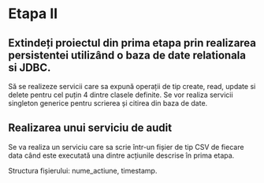 # Etapa II
 ## Extindeți proiectul din prima etapa prin realizarea persistentei utilizând o baza de date relationala si JDBC.

Să se realizeze servicii care sa expună operații de tip create, read, update si delete pentru cel puțin 4 dintre clasele definite. Se vor realiza servicii singleton generice pentru scrierea și citirea din baza de date.


## Realizarea unui serviciu de audit

Se va realiza un serviciu care sa scrie într-un fișier de tip CSV de fiecare data când este executată una dintre acțiunile descrise în prima etapa.

Structura fișierului: nume_actiune, timestamp.
